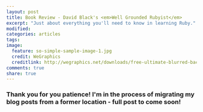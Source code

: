 ```yaml
---
layout: post
title: Book Review - David Black's <em>Well Grounded Rubyist</em>
excerpt: "Just about everything you'll need to know in learning Ruby."
modified:
categories: articles
tags:
image:
  feature: so-simple-sample-image-1.jpg
  credit: WeGraphics
  creditlink: http://wegraphics.net/downloads/free-ultimate-blurred-background-pack/
comments: true
share: true
---
```


### Thank you for you patience! I'm in the process of migrating my blog posts from a former location - full post to come soon!

<!-- So technical books are amazing. I love them passionately. And his was particularly amazing. It is chock full of wonderful, dense material that has really helped me learn and understand Ruby. -->